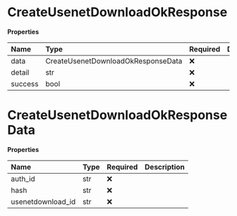 # CreateUsenetDownloadOkResponse

**Properties**

| Name    | Type                               | Required | Description |
| :------ | :--------------------------------- | :------- | :---------- |
| data    | CreateUsenetDownloadOkResponseData | ❌       |             |
| detail  | str                                | ❌       |             |
| success | bool                               | ❌       |             |

# CreateUsenetDownloadOkResponseData

**Properties**

| Name              | Type | Required | Description |
| :---------------- | :--- | :------- | :---------- |
| auth_id           | str  | ❌       |             |
| hash              | str  | ❌       |             |
| usenetdownload_id | str  | ❌       |             |
